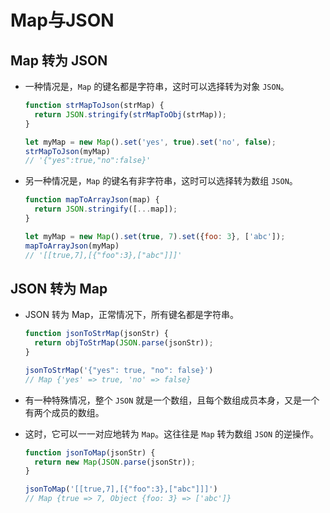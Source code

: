 # Map与JSON

## Map 转为 JSON

*   一种情况是，`Map` 的键名都是字符串，这时可以选择转为对象 `JSON`。

    ```javascript
    function strMapToJson(strMap) {
      return JSON.stringify(strMapToObj(strMap));
    }

    let myMap = new Map().set('yes', true).set('no', false);
    strMapToJson(myMap)
    // '{"yes":true,"no":false}'
    ```

*   另一种情况是，`Map` 的键名有非字符串，这时可以选择转为数组 `JSON`。

    ```javascript
    function mapToArrayJson(map) {
      return JSON.stringify([...map]);
    }

    let myMap = new Map().set(true, 7).set({foo: 3}, ['abc']);
    mapToArrayJson(myMap)
    // '[[true,7],[{"foo":3},["abc"]]]'
    ```

## JSON 转为 Map

*   JSON 转为 Map，正常情况下，所有键名都是字符串。

    ```javascript
    function jsonToStrMap(jsonStr) {
      return objToStrMap(JSON.parse(jsonStr));
    }

    jsonToStrMap('{"yes": true, "no": false}')
    // Map {'yes' => true, 'no' => false}
    ```

*   有一种特殊情况，整个 `JSON` 就是一个数组，且每个数组成员本身，又是一个有两个成员的数组。

*   这时，它可以一一对应地转为 `Map`。这往往是 `Map` 转为数组 `JSON` 的逆操作。

    ```javascript
    function jsonToMap(jsonStr) {
      return new Map(JSON.parse(jsonStr));
    }

    jsonToMap('[[true,7],[{"foo":3},["abc"]]]')
    // Map {true => 7, Object {foo: 3} => ['abc']}
    ```
